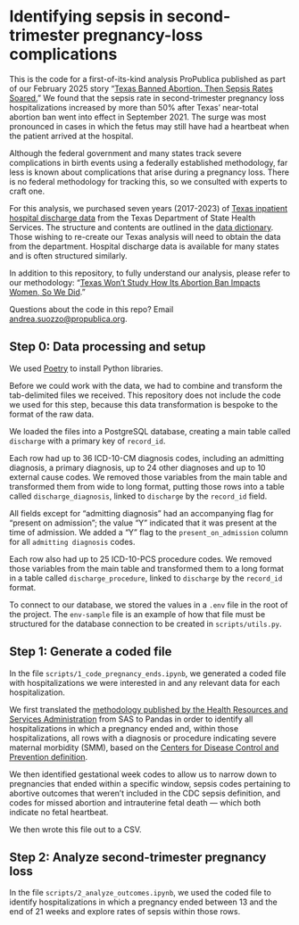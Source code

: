 # Identifying sepsis in second-trimester pregnancy-loss complications

This is the code for a first-of-its-kind analysis ProPublica published as part of our February 2025 story “[Texas Banned Abortion. Then Sepsis Rates Soared.](https://www.propublica.org/article/texas-abortion-ban-sepsis-maternal-mortality-analysis)” We found that the sepsis rate in second-trimester pregnancy loss hospitalizations increased by more than 50% after Texas’ near-total abortion ban went into effect in September 2021\. The surge was most pronounced in cases in which the fetus may still have had a heartbeat when the patient arrived at the hospital.

Although the federal government and many states track severe complications in birth events using a federally established methodology, far less is known about complications that arise during a pregnancy loss. There is no federal methodology for tracking this, so we consulted with experts to craft one.

For this analysis, we purchased seven years (2017-2023) of [Texas inpatient hospital discharge data](https://www.dshs.texas.gov/center-health-statistics/texas-health-care-information-collection/health-data-researcher-information/texas-hospital-emergency-department-research-data-file-ed-rdf/texas-inpatient-public-use-data-file-pudf) from the Texas Department of State Health Services. The structure and contents are outlined in the [data dictionary](https://www.dshs.texas.gov/sites/default/files/thcic/hospitals/InpatientDataDictionary2Q2024.pdf). Those wishing to re-create our Texas analysis will need to obtain the data from the department. Hospital discharge data is available for many states and is often structured similarly. 

In addition to this repository, to fully understand our analysis, please refer to our methodology: “[Texas Won’t Study How Its Abortion Ban Impacts Women, So We Did](https://www.propublica.org/article/texas-maternal-mortality-analysis-methodology).”

Questions about the code in this repo? Email andrea.suozzo@propublica.org.

## Step 0: Data processing and setup

We used [Poetry](https://python-poetry.org/docs/) to install Python libraries.

Before we could work with the data, we had to combine and transform the tab-delimited files we received. This repository does not include the code we used for this step, because this data transformation is bespoke to the format of the raw data. 

We loaded the files into a PostgreSQL database, creating a main table called `discharge` with a primary key of `record_id`.

Each row had up to 36 ICD-10-CM diagnosis codes, including an admitting diagnosis, a primary diagnosis, up to 24 other diagnoses and up to 10 external cause codes. We removed those variables from the main table and transformed them from wide to long format, putting those rows into a table called `discharge_diagnosis`, linked to `discharge` by the `record_id` field.

All fields except for “admitting diagnosis” had an accompanying flag for “present on admission”; the value “Y” indicated that it was present at the time of admission. We added a “Y” flag to the `present_on_admission` column for all `admitting diagnosis` codes.

Each row also had up to 25 ICD-10-PCS procedure codes. We removed those variables from the main table and transformed them to a long format in a table called `discharge_procedure`, linked to `discharge` by the `record_id` format.

To connect to our database, we stored the values in a `.env` file in the root of the project. The `env-sample` file is an example of how that file must be structured for the database connection to be created in `scripts/utils.py`.

## Step 1: Generate a coded file

In the file `scripts/1_code_pregnancy_ends.ipynb`, we generated a coded file with hospitalizations we were interested in and any relevant data for each hospitalization.

We first translated the [methodology published by the Health Resources and Services Administration](https://www.documentcloud.org/documents/25539312-hrsa-federally-available-data-fad-resource-document-for-fy25fy23-application-annual-report/) from SAS to Pandas in order to identify all hospitalizations in which a pregnancy ended and, within those hospitalizations, all rows with a diagnosis or procedure indicating severe maternal morbidity (SMM), based on the [Centers for Disease Control and Prevention definition](https://www.cdc.gov/maternal-infant-health/php/severe-maternal-morbidity/icd.html).

We then identified gestational week codes to allow us to narrow down to pregnancies that ended within a specific window, sepsis codes pertaining to abortive outcomes that weren’t included in the CDC sepsis definition, and codes for missed abortion and intrauterine fetal death — which both indicate no fetal heartbeat.

We then wrote this file out to a CSV.

## Step 2: Analyze second-trimester pregnancy loss

In the file `scripts/2_analyze_outcomes.ipynb`, we used the coded file to identify hospitalizations in which a pregnancy ended between 13 and the end of 21 weeks and explore rates of sepsis within those rows.  